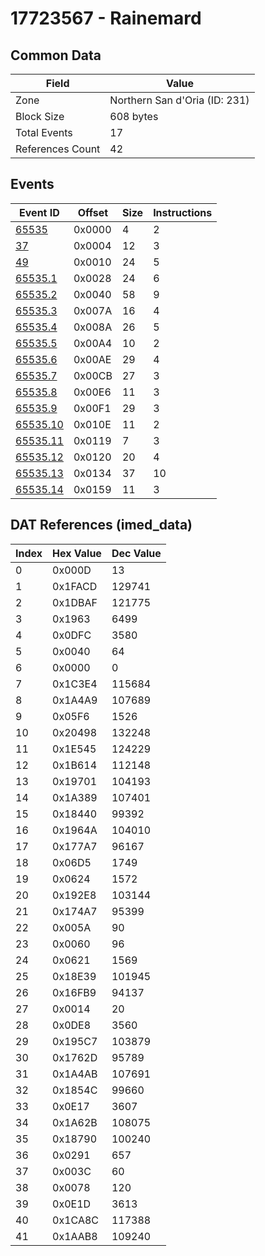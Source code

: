 # 17723567 - Rainemard

## Common Data

| Field            | Value                         |
|------------------|-------------------------------|
| Zone             | Northern San d'Oria (ID: 231) |
| Block Size       | 608 bytes                     |
| Total Events     | 17                            |
| References Count | 42                            |

## Events

| Event ID                  | Offset   |   Size |   Instructions |
|---------------------------|----------|--------|----------------|
| [65535](./65535.md)       | 0x0000   |      4 |              2 |
| [37](./37.md)             | 0x0004   |     12 |              3 |
| [49](./49.md)             | 0x0010   |     24 |              5 |
| [65535.1](./65535.1.md)   | 0x0028   |     24 |              6 |
| [65535.2](./65535.2.md)   | 0x0040   |     58 |              9 |
| [65535.3](./65535.3.md)   | 0x007A   |     16 |              4 |
| [65535.4](./65535.4.md)   | 0x008A   |     26 |              5 |
| [65535.5](./65535.5.md)   | 0x00A4   |     10 |              2 |
| [65535.6](./65535.6.md)   | 0x00AE   |     29 |              4 |
| [65535.7](./65535.7.md)   | 0x00CB   |     27 |              3 |
| [65535.8](./65535.8.md)   | 0x00E6   |     11 |              3 |
| [65535.9](./65535.9.md)   | 0x00F1   |     29 |              3 |
| [65535.10](./65535.10.md) | 0x010E   |     11 |              2 |
| [65535.11](./65535.11.md) | 0x0119   |      7 |              3 |
| [65535.12](./65535.12.md) | 0x0120   |     20 |              4 |
| [65535.13](./65535.13.md) | 0x0134   |     37 |             10 |
| [65535.14](./65535.14.md) | 0x0159   |     11 |              3 |

## DAT References (imed_data)

|   Index | Hex Value   |   Dec Value |
|---------|-------------|-------------|
|       0 | 0x000D      |          13 |
|       1 | 0x1FACD     |      129741 |
|       2 | 0x1DBAF     |      121775 |
|       3 | 0x1963      |        6499 |
|       4 | 0x0DFC      |        3580 |
|       5 | 0x0040      |          64 |
|       6 | 0x0000      |           0 |
|       7 | 0x1C3E4     |      115684 |
|       8 | 0x1A4A9     |      107689 |
|       9 | 0x05F6      |        1526 |
|      10 | 0x20498     |      132248 |
|      11 | 0x1E545     |      124229 |
|      12 | 0x1B614     |      112148 |
|      13 | 0x19701     |      104193 |
|      14 | 0x1A389     |      107401 |
|      15 | 0x18440     |       99392 |
|      16 | 0x1964A     |      104010 |
|      17 | 0x177A7     |       96167 |
|      18 | 0x06D5      |        1749 |
|      19 | 0x0624      |        1572 |
|      20 | 0x192E8     |      103144 |
|      21 | 0x174A7     |       95399 |
|      22 | 0x005A      |          90 |
|      23 | 0x0060      |          96 |
|      24 | 0x0621      |        1569 |
|      25 | 0x18E39     |      101945 |
|      26 | 0x16FB9     |       94137 |
|      27 | 0x0014      |          20 |
|      28 | 0x0DE8      |        3560 |
|      29 | 0x195C7     |      103879 |
|      30 | 0x1762D     |       95789 |
|      31 | 0x1A4AB     |      107691 |
|      32 | 0x1854C     |       99660 |
|      33 | 0x0E17      |        3607 |
|      34 | 0x1A62B     |      108075 |
|      35 | 0x18790     |      100240 |
|      36 | 0x0291      |         657 |
|      37 | 0x003C      |          60 |
|      38 | 0x0078      |         120 |
|      39 | 0x0E1D      |        3613 |
|      40 | 0x1CA8C     |      117388 |
|      41 | 0x1AAB8     |      109240 |
